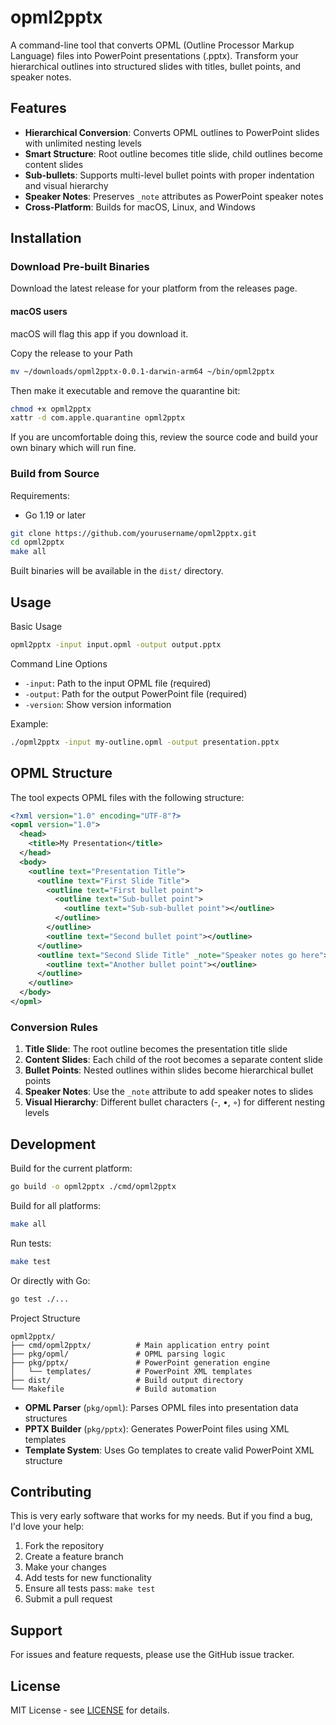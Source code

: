 # opml2pptx

A command-line tool that converts OPML (Outline Processor Markup Language) files into PowerPoint presentations (.pptx). Transform your hierarchical outlines into structured slides with titles, bullet points, and speaker notes.

## Features

- **Hierarchical Conversion**: Converts OPML outlines to PowerPoint slides with unlimited nesting levels
- **Smart Structure**: Root outline becomes title slide, child outlines become content slides
- **Sub-bullets**: Supports multi-level bullet points with proper indentation and visual hierarchy
- **Speaker Notes**: Preserves `_note` attributes as PowerPoint speaker notes
- **Cross-Platform**: Builds for macOS, Linux, and Windows

## Installation

### Download Pre-built Binaries

Download the latest release for your platform from the releases page.

#### macOS users

macOS will flag this app if you download it.

Copy the release to your Path

```bash
mv ~/downloads/opml2pptx-0.0.1-darwin-arm64 ~/bin/opml2pptx
```

Then make it executable and remove the quarantine bit:

```bash
chmod +x opml2pptx
xattr -d com.apple.quarantine opml2pptx
```

If you are uncomfortable doing this, review the source code and build your own binary which will run fine.

### Build from Source

Requirements:
- Go 1.19 or later

```bash
git clone https://github.com/yourusername/opml2pptx.git
cd opml2pptx
make all
```

Built binaries will be available in the `dist/` directory.

## Usage

Basic Usage

```bash
opml2pptx -input input.opml -output output.pptx
```

Command Line Options

- `-input`: Path to the input OPML file (required)
- `-output`: Path for the output PowerPoint file (required)
- `-version`: Show version information

Example:

```bash
./opml2pptx -input my-outline.opml -output presentation.pptx
```

## OPML Structure

The tool expects OPML files with the following structure:

```xml
<?xml version="1.0" encoding="UTF-8"?>
<opml version="1.0">
  <head>
    <title>My Presentation</title>
  </head>
  <body>
    <outline text="Presentation Title">
      <outline text="First Slide Title">
        <outline text="First bullet point">
          <outline text="Sub-bullet point">
            <outline text="Sub-sub-bullet point"></outline>
          </outline>
        </outline>
        <outline text="Second bullet point"></outline>
      </outline>
      <outline text="Second Slide Title" _note="Speaker notes go here">
        <outline text="Another bullet point"></outline>
      </outline>
    </outline>
  </body>
</opml>
```

### Conversion Rules

1. **Title Slide**: The root outline becomes the presentation title slide
2. **Content Slides**: Each child of the root becomes a separate content slide
3. **Bullet Points**: Nested outlines within slides become hierarchical bullet points
4. **Speaker Notes**: Use the `_note` attribute to add speaker notes to slides
5. **Visual Hierarchy**: Different bullet characters (-, •, ◦) for different nesting levels

## Development

Build for the current platform:

```bash
go build -o opml2pptx ./cmd/opml2pptx
```

Build for all platforms:

```bash
make all
```

Run tests:

```bash
make test
```

Or directly with Go:

```bash
go test ./...
```

Project Structure

```
opml2pptx/
├── cmd/opml2pptx/          # Main application entry point
├── pkg/opml/               # OPML parsing logic
├── pkg/pptx/               # PowerPoint generation engine
│   └── templates/          # PowerPoint XML templates
├── dist/                   # Build output directory
└── Makefile                # Build automation
```

- **OPML Parser** (`pkg/opml`): Parses OPML files into presentation data structures
- **PPTX Builder** (`pkg/pptx`): Generates PowerPoint files using XML templates
- **Template System**: Uses Go templates to create valid PowerPoint XML structure


## Contributing

This is very early software that works for my needs. But if you find a bug, I'd love your help:

1. Fork the repository
2. Create a feature branch
3. Make your changes
4. Add tests for new functionality
5. Ensure all tests pass: `make test`
6. Submit a pull request

## Support

For issues and feature requests, please use the GitHub issue tracker.

## License

MIT License - see [LICENSE](LICENSE) for details.
